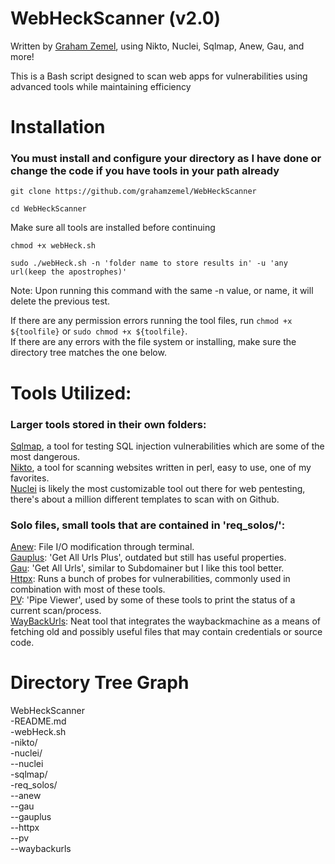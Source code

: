 # WebHeckScanner (v2.0)
Written by [Graham Zemel](https://grahamzemel.com), using Nikto, Nuclei, Sqlmap, Anew, Gau, and more!

This is a Bash script designed to scan web apps for vulnerabilities using advanced tools while maintaining efficiency  

# Installation
### You must install and configure your directory as I have done or change the code if you have tools in your path already
```
git clone https://github.com/grahamzemel/WebHeckScanner

cd WebHeckScanner
```
Make sure all tools are installed before continuing
```
chmod +x webHeck.sh

sudo ./webHeck.sh -n 'folder name to store results in' -u 'any url(keep the apostrophes)'
```
Note: Upon running this command with the same -n value, or name, it will delete the previous test.

If there are any permission errors running the tool files, run ```chmod +x ${toolfile}``` or ```sudo chmod +x ${toolfile}```.  
If there are any errors with the file system or installing, make sure the directory tree matches the one below.  
# Tools Utilized:
### Larger tools stored in their own folders:

[Sqlmap](https://github.com/sqlmapproject/sqlmap), a tool for testing SQL injection vulnerabilities which are some of the most dangerous.  
[Nikto](https://github.com/sullo/nikto), a tool for scanning websites written in perl, easy to use, one of my favorites.  
[Nuclei](https://github.com/projectdiscovery/nuclei) is likely the most customizable tool out there for web pentesting,
there's about a million different templates to scan with on Github.  

### Solo files, small tools that are contained in 'req_solos/':  

[Anew](https://github.com/tomnomnom/anew): File I/O modification through terminal.    
[Gauplus](https://github.com/bp0lr/gauplus): 'Get All Urls Plus', outdated but still has useful properties.  
[Gau](https://github.com/lc/gau): 'Get All Urls', similar to Subdomainer but I like this tool better.    
[Httpx](https://github.com/projectdiscovery/httpx): Runs a bunch of probes for vulnerabilities, commonly used in combination with most of these tools.  
[PV](https://github.com/a-j-wood/pv): 'Pipe Viewer', used by some of these tools to print the status of a current scan/process.  
[WayBackUrls](https://github.com/tomnomnom/waybackurls): Neat tool that integrates the waybackmachine as a means of fetching old and possibly useful files that may contain credentials or source code.  

# Directory Tree Graph  
WebHeckScanner  
-README.md  
-webHeck.sh  
-nikto/  
-nuclei/  
--nuclei  
-sqlmap/  
-req_solos/  
--anew  
--gau  
--gauplus  
--httpx  
--pv  
--waybackurls  
